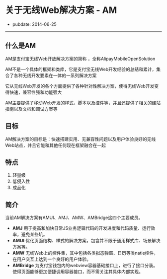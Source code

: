 # 关于无线Web解决方案 - AM

- pubdate: 2014-06-25

---
## 什么是AM
AM是支付宝无线Web开放解决方案的简称 ，全称AlipayMobileOpenSolution

AM不是一个具体的框架和类库，它是支付宝无线Web开发经验的总结和累计，集合了各种无线开发要素在一体的一系列解决方案

它从无线Web开发的各个方面提供了各种针对性解决方案，使得无线Web开发变得快速，兼容性强和功能强大

AM主要提供了移动Web开发的样式，脚本以及控件等，并且还提供了相关的建站指南以及文档和调试方案等

## 目标
AM解决方案的目标是：快速搭建实用、无兼容性问题以及用户体验良好的无线Web站点，并且它能和其他任何现在框架融合在一起

## 特点
1.  轻量级
2.  低侵入性
3.  成品化

## 简介
当前AM解决方案有AMUI、AMJ、AMW、AMBridge这四个主要成员。

* __AMJ__ 用于提高和加快日常JS业务逻辑代码的开发进度和代码质量、运行效率，避免某些坑。
* __AMUI__ 优化页面结构、样式的解决方案，包含并不限于通用样式库、场景解决方案等。
* __AMW__ 无线Web上的控件集，其中包括各类拟态弹窗、日历等类natie控件，在用户交互上达到一个良好的用户体验。
* __AMBridge__ 为支付宝钱包内的webview容器基础接口上，进行了接口分装。使得页面能够更加便捷调用容器接口，而不需关注其具体内部实现。